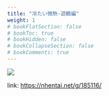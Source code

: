 ```yaml
---
title: "冷たい微熱-遊鶴編"
weight: 1
# bookFlatSection: false
# bookToc: true
# bookHidden: false
# bookCollapseSection: false
# bookComments: true
---
```


![](https://cdn.jsdelivr.net/gh/reiuyfan/imagehosting@main/blog/20210115165224913.jpg)

link: <https://nhentai.net/g/185116/>